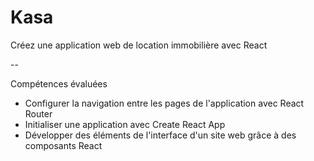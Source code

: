 # Kasa

Créez une application web de location immobilière avec React

--

Compétences évaluées
- Configurer la navigation entre les pages de l'application avec React Router
- Initialiser une application avec Create React App
- Développer des éléments de l'interface d'un site web grâce à des composants React
